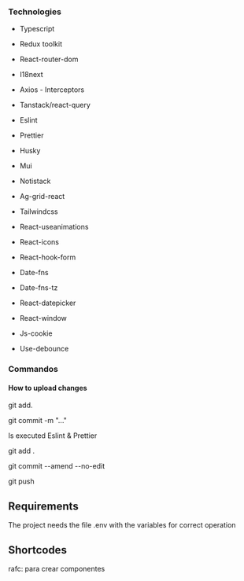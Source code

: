 ### Technologies
* Typescript
* Redux toolkit
* React-router-dom
* I18next
* Axios - Interceptors
* Tanstack/react-query

* Eslint
* Prettier
* Husky

* Mui
* Notistack
* Ag-grid-react
* Tailwindcss
* React-useanimations
* React-icons

* React-hook-form

* Date-fns
* Date-fns-tz
* React-datepicker
* React-window

* Js-cookie
* Use-debounce

### Commandos
#### How to upload changes
git add.

git commit -m "..."

Is executed Eslint & Prettier

git add .

git commit --amend --no-edit

git push


## Requirements
The project needs the file .env with the variables for correct operation

## Shortcodes
rafc: para crear componentes